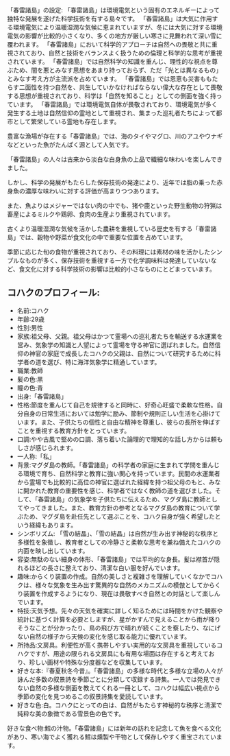 「春雷諸島」の設定:
「春雷諸島」は環境電気という固有のエネルギーによって独特な発展を遂げた科学技術を有する島々です。
「春雷諸島」は大気に作用する環境電気により温暖湿潤な気候に恵まれていますが、冬には大気に対する環境電気の影響が比較的小さくなり、多くの地方が厳しい寒さに見舞われて深い雪に覆われます。
「春雷諸島」において科学的アプローチは自然への畏敬と共に重視されており、自然と技術をバランスよく扱うための倫理と科学的な思考が重視されています。
「春雷諸島」では自然科学の知識を重んじ、理性的な視点を尊ぶため、闇を悪とみなす思想をあまり持っておらず、ただ「光とは異なるもの」とみなす考え方が主流派を占めています。
「春雷諸島」では恩恵も災害ももたらす二面性を持つ自然を、共生していかなければならない偉大な存在として畏敬する思想が重視されており、科学は「自然を知ること」としての側面を強く持っています。
「春雷諸島」では環境電気自体が畏敬されており、環境電気が多く発生する土地は自然信仰の霊地として重視され、集まった巡礼者たちによって都市として繁栄している霊地も存在します。

豊富な漁場が存在する「春雷諸島」では、海のタイやマグロ、川のアユやウナギなどといった魚がたんぱく源として人気です。

「春雷諸島」の人々は古来から淡白な白身魚の上品で繊細な味わいを楽しんできました。

しかし、科学の発展がもたらした保存技術の発達により、近年では脂の乗った赤身魚の濃厚な味わいに対する評価が高まりつつあります。

また、魚よりはメジャーではない肉の中でも、猪や鹿といった野生動物の狩猟は畜産によるミルクや鶏卵、食肉の生産より重視されています。

古くより温暖湿潤な気候を活かした農耕を重視している歴史を有する「春雷諸島」では、穀物や野菜が食文化の中で重要な位置を占めています。

季節に応じた旬の食物が重視されており、その料理には素材の味を活かしたシンプルなものが多く、保存技術を重視する一方で化学調味料は発達していないなど、食文化に対する科学技術の影響は比較的小さなものにとどまっています。

## コハクのプロフィール:

* 名前:コハク
* 年齢:29歳
* 性別:男性
* 家族:祖父母、父親。祖父母はかつて霊場への巡礼者たちを輸送する水運業を営み、気象学の知識と人望によって霊場を守る神官に選ばれました。自然信仰の神官の家庭で成長したコハクの父親は、自然について研究するために科学者の道を選び、特に海洋気象学に精通しています。
* 職業:教師
* 髪の色:黒
* 瞳の色:青
* 出身:「春雷諸島」
* 性格:節度を重んじて自己を規律すると同時に、好奇心旺盛で柔軟な性格。自分自身の日常生活においては勉学に励み、節制や規則正しい生活を心掛けています。また、子供たちの個性と自由な精神を尊重し、彼らの長所を伸ばすことを重視する教育方針をとっています。
* 口調:やや古風で堅めの口調、落ち着いた論理的で理知的な話し方からは頼もしさが感じられます。
* 一人称:「私」
* 背景:マグダ島の教師。「春雷諸島」の科学者の家庭に生まれて学問を重んじる環境で育ち、自然科学と教育に強い関心を持っています。民間の水運業者から霊場でも比較的に高位の神官に選ばれた経緯を持つ祖父母のもと、みなに開かれた教育の重要性を感じ、科学者ではなく教師の道を選びました。そして、「春雷諸島」の気象学を子供たちに伝えるため、マグダ島に教師としてやってきました。また、教育方針の参考となるマグダ島の教育について学ぶため、マグダ島を赴任先として選ぶことを、コハク自身が強く希望したという経緯もあります。
* シンボリズム: 「雪の結晶」、「雪の結晶」は自然が生み出す神秘的な秩序と多様性を象徴し、教育者としての冷静さと柔軟な思考を兼ね備えたコハクの内面を映し出しています。
* 容姿:無駄のない細身の体形、「春雷諸島」では平均的な身長。髪は襟首が隠れるほどの長さに整えており、清潔な白い服を好んでいます。
* 趣味:からくり装置の作成。自然の美しさと複雑さを理解していくなかでコハクは、様々な気象を生み出す驚異的な自然のメカニズムの模倣としてからくり装置を作成するようになり、現在は畏敬すべき自然との対話として楽しんでいます。
* 特技:天気予想。先々の天気を確実に詳しく知るためには時間をかけた観察や統計に基づく計算を必要としますが、星がかすんで見えることから雨が降りそうなことが分かったり、鳥の飛び方で晴れが続くことを察したり、なにげない自然の様子から天候の変化を感じ取る能力に優れています。
* 所持品:文房具。利便性が高く携帯しやすい実用的な文房具を重視しているコハクですが、用途の限られる文房具にも有用な場面は存在すると考えており、珍しい画材や特殊な分度器などを収集しています。
* 好きな本:『春夏秋冬今昔』。「春雷諸島」の多様な時代と多様な立場の人々が詠んだ多数の叙景詩を季節ごとに分類して収録する詩集。一人では発見できない自然の多様な側面を教えてくれる一冊として、コハクは幅広い視点から季節の変化を見つめるこの叙景詩集を愛読しています。
* 好きな色:白。コハクにとっての白は、自然がもたらす神秘的な秩序と清潔で純粋な美の象徴である雪景色の色です。

好きな食べ物:鱈の汁物。「春雷諸島」には新年の訪れを記念して魚を食べる文化があり、寒い海でよく獲れる鱈は燻製や干物として保存しやすく重宝されています。

